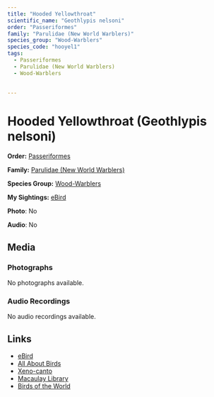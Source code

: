 ```yaml
---
title: "Hooded Yellowthroat"
scientific_name: "Geothlypis nelsoni"
order: "Passeriformes"
family: "Parulidae (New World Warblers)"
species_group: "Wood-Warblers"
species_code: "hooyel1"
tags: 
  - Passeriformes
  - Parulidae (New World Warblers)
  - Wood-Warblers
  
  
---
```


# Hooded Yellowthroat (Geothlypis nelsoni)

**Order:** [Passeriformes](/tags/passeriformes)

**Family:** [Parulidae (New World Warblers)](/tags/parulidae-new-world-warblers)

**Species Group:** [Wood-Warblers](/tags/wood-warblers)

**My Sightings:** [eBird](https://ebird.org/lifelist?r=world&time=life&spp=hooyel1)

**Photo**: No 

**Audio**: No

## Media
### Photographs
No photographs available.

### Audio Recordings
No audio recordings available.

## Links
* [eBird](https://ebird.org/species/hooyel1) 
* [All About Birds](https://www.allaboutbirds.org/guide/hooyel1) 
* [Xeno-canto](https://www.xeno-canto.org/species/geothlypis-nelsoni) 
* [Macaulay Library](https://search.macaulaylibrary.org/catalog?taxonCode=hooyel1&sort=rating_rank_desc)
* [Birds of the World](https://birdsoftheworld.org/bow/species/hooyel1)
